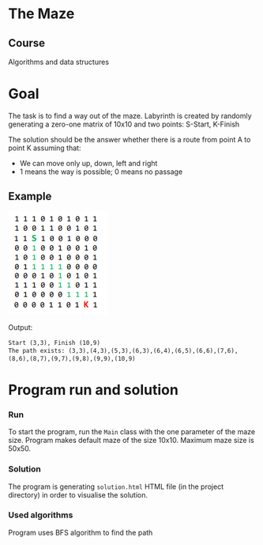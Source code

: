 # The Maze
## Course
Algorithms and data structures
# Goal
The task is to find a way out of the maze. Labyrinth is created by randomly generating a zero-one matrix of 10x10 and two points: S-Start, K-Finish

The solution should be the answer whether there is a route from point A to point K assuming that:
* We can move only up, down, left and right
* 1 means the way is possible; 0 means no passage

## Example
![example](images/example1.png)

Output: 
```
Start (3,3), Finish (10,9)
The path exists: (3,3),(4,3),(5,3),(6,3),(6,4),(6,5),(6,6),(7,6),(8,6),(8,7),(9,7),(9,8),(9,9),(10,9)
```
# Program run and solution

### Run
To start the program, run the `Main` class with the one parameter of the maze size.
Program makes default maze of the size 10x10.
Maximum maze size is 50x50.

### Solution
The program is generating `solution.html` HTML file (in the project directory) in order to visualise the solution.

### Used algorithms
Program uses BFS algorithm to find the path
